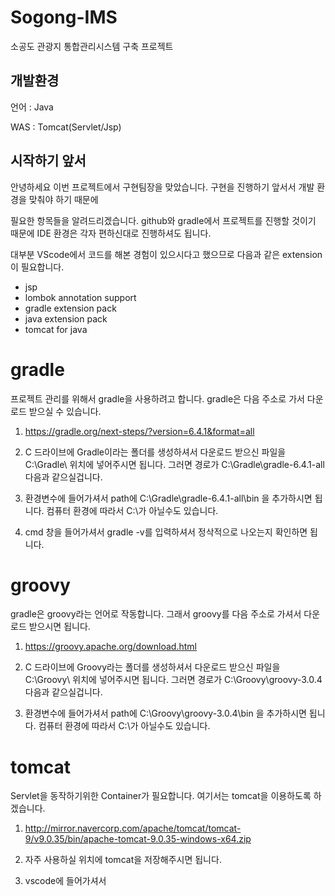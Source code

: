 # Sogong-IMS
소공도 관광지 통합관리시스템 구축 프로젝트


## 개발환경

언어 : Java

WAS : Tomcat(Servlet/Jsp)

## 시작하기 앞서

안녕하세요 이번 프로젝트에서 구현팀장을 맞았습니다.
구현을 진행하기 앞서서 개발 환경을 맞춰야 하기 때문에

필요한 항목들을 알려드리겠습니다. github와 gradle에서
프로젝트를 진행할 것이기 때문에 IDE 환경은 각자 편하신대로
진행하셔도 됩니다. 

대부분 VScode에서 코드를 해본 경험이 있으시다고 했으므로
다음과 같은 extension이 필요합니다.

- jsp
- lombok annotation support
- gradle extension pack
- java extension pack
- tomcat for java

# gradle

프로젝트 관리를 위해서 gradle을 사용하려고 합니다. gradle은 다음
주소로 가서 다운로드 받으실 수 있습니다.

1. https://gradle.org/next-steps/?version=6.4.1&format=all

2. C 드라이브에 Gradle이라는 폴더를 생성하셔서 다운로드 받으신 파일을
C:\Gradle\ 위치에 넣어주시면 됩니다.
그러면 경로가 C:\Gradle\gradle-6.4.1-all 다음과 같으실겁니다.

3. 환경변수에 들어가셔서 path에 C:\Gradle\gradle-6.4.1-all\bin 을 추가하시면
됩니다. 컴퓨터 환경에 따라서 C:\가 아닐수도 있습니다.

4. cmd 창을 들어가셔서 gradle -v를 입력하셔서 정삭적으로 나오는지 확인하면
됩니다.

# groovy

gradle은 groovy라는 언어로 작동합니다. 그래서 groovy를 다음 주소로 가셔서
다운로드 받으시면 됩니다.

1. https://groovy.apache.org/download.html

2. C 드라이브에 Groovy라는 폴더를 생성하셔서 다운로드 받으신 파일을
C:\Groovy\ 위치에 넣어주시면 됩니다.
그러면 경로가 C:\Groovy\groovy-3.0.4 다음과 같으실겁니다.

3. 환경변수에 들어가셔서 path에 C:\Groovy\groovy-3.0.4\bin 을 추가하시면
됩니다. 컴퓨터 환경에 따라서 C:\가 아닐수도 있습니다.

# tomcat

Servlet을 동작하기위한 Container가 필요합니다. 여기서는 tomcat을 이용하도록 하겠습니다.

1. http://mirror.navercorp.com/apache/tomcat/tomcat-9/v9.0.35/bin/apache-tomcat-9.0.35-windows-x64.zip

2. 자주 사용하실 위치에 tomcat을 저장해주시면 됩니다. 

3. vscode에 들어가셔서 
